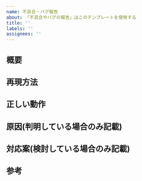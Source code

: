 ```yaml
---
name: 不具合・バグ報告
about: 「不具合やバグの報告」はこのテンプレートを使用する
title: ''
labels: ''
assignees: ''
---
```


## 概要

## 再現方法

## 正しい動作

## 原因(判明している場合のみ記載)

## 対応案(検討している場合のみ記載)

## 参考